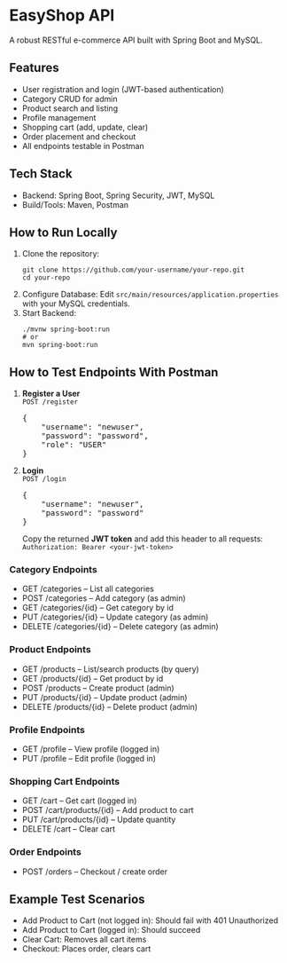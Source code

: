 <!DOCTYPE html>
<html lang="en">
<head>
    <meta charset="UTF-8">
  
</head>
<body>

<h1>EasyShop API</h1>
<p>A robust RESTful e-commerce API built with Spring Boot and MySQL.</p>

<h2>Features</h2>
<ul>
    <li>User registration and login (JWT-based authentication)</li>
    <li>Category CRUD for admin</li>
    <li>Product search and listing</li>
    <li>Profile management</li>
    <li>Shopping cart (add, update, clear)</li>
    <li>Order placement and checkout</li>
    <li>All endpoints testable in Postman</li>
</ul>

<h2>Tech Stack</h2>
<ul>
    <li>Backend: Spring Boot, Spring Security, JWT, MySQL</li>
    <li>Build/Tools: Maven, Postman</li>
</ul>

<h2>How to Run Locally</h2>
<ol>
    <li>
        Clone the repository:
        <pre><code>git clone https://github.com/your-username/your-repo.git
cd your-repo</code></pre>
    </li>
    <li>
        Configure Database: Edit <code>src/main/resources/application.properties</code> with your MySQL credentials.
    </li>
    <li>
        Start Backend:
        <pre><code>./mvnw spring-boot:run
# or
mvn spring-boot:run</code></pre>
    </li>
</ol>

<h2>How to Test Endpoints With Postman</h2>
<ol>
    <li>
        <strong>Register a User</strong><br>
        <code>POST /register</code>
        <pre>{
    "username": "newuser",
    "password": "password",
    "role": "USER"
}</pre>
    </li>
    <li>
        <strong>Login</strong><br>
        <code>POST /login</code>
        <pre>{
    "username": "newuser",
    "password": "password"
}</pre>
        Copy the returned <strong>JWT token</strong> and add this header to all requests:<br>
        <code>Authorization: Bearer &lt;your-jwt-token&gt;</code>
    </li>
</ol>

<h3>Category Endpoints</h3>
<ul>
    <li>GET /categories – List all categories</li>
    <li>POST /categories – Add category (as admin)</li>
    <li>GET /categories/{id} – Get category by id</li>
    <li>PUT /categories/{id} – Update category (as admin)</li>
    <li>DELETE /categories/{id} – Delete category (as admin)</li>
</ul>

<h3>Product Endpoints</h3>
<ul>
    <li>GET /products – List/search products (by query)</li>
    <li>GET /products/{id} – Get product by id</li>
    <li>POST /products – Create product (admin)</li>
    <li>PUT /products/{id} – Update product (admin)</li>
    <li>DELETE /products/{id} – Delete product (admin)</li>
</ul>

<h3>Profile Endpoints</h3>
<ul>
    <li>GET /profile – View profile (logged in)</li>
    <li>PUT /profile – Edit profile (logged in)</li>
</ul>

<h3>Shopping Cart Endpoints</h3>
<ul>
    <li>GET /cart – Get cart (logged in)</li>
    <li>POST /cart/products/{id} – Add product to cart</li>
    <li>PUT /cart/products/{id} – Update quantity</li>
    <li>DELETE /cart – Clear cart</li>
</ul>

<h3>Order Endpoints</h3>
<ul>
    <li>POST /orders – Checkout / create order</li>
</ul>

<h2>Example Test Scenarios</h2>
<ul>
    <li>Add Product to Cart (not logged in): Should fail with 401 Unauthorized</li>
    <li>Add Product to Cart (logged in): Should succeed</li>
    <li>Clear Cart: Removes all cart items</li>
    <li>Checkout: Places order, clears cart</li>
</ul>


</body>
</html>
